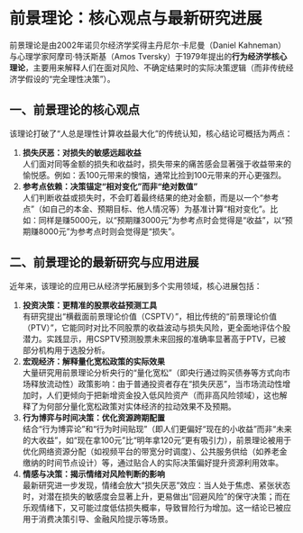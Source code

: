 # 前景理论：核心观点与最新研究进展
前景理论是由2002年诺贝尔经济学奖得主丹尼尔·卡尼曼（Daniel Kahneman）与心理学家阿摩司·特沃斯基（Amos Tversky）于1979年提出的**行为经济学核心理论**，主要用来解释人们在面对风险、不确定结果时的实际决策逻辑（而非传统经济学假设的“完全理性决策”）。


## 一、前景理论的核心观点
该理论打破了“人总是理性计算收益最大化”的传统认知，核心结论可概括为两点：
1.  **损失厌恶：对损失的敏感远超收益**  
    人们面对同等金额的损失和收益时，损失带来的痛苦感会显著强于收益带来的愉悦感。例如：丢100元带来的懊恼，通常比捡到100元带来的开心更强烈。
2.  **参考点依赖：决策锚定“相对变化”而非“绝对数值”**  
    人们判断收益或损失时，不会盯着最终结果的绝对金额，而是以一个“参考点”（如自己的本金、预期目标、他人情况等）为基准计算“相对变化”。比如：同样是赚5000元，以“预期赚3000元”为参考点时会觉得是“收益”，以“预期赚8000元”为参考点时则会觉得是“损失”。


## 二、前景理论的最新研究与应用进展
近年来，该理论的应用已从经济学拓展到多个实用领域，核心进展包括：
1.  **投资决策：更精准的股票收益预测工具**  
    有研究提出“横截面前景理论价值（CSPTV）”，相比传统的“前景理论价值（PTV）”，它能同时对比不同股票的收益波动与损失风险，更全面地评估个股潜力。实践显示，用CSPTV预测股票未来回报的准确率显著高于PTV，已被部分机构用于选股分析。
2.  **宏观经济：解释量化宽松政策的实际效果**  
    大量研究用前景理论分析央行的“量化宽松”（即央行通过购买债券等方式向市场释放流动性）政策影响：由于普通投资者存在“损失厌恶”，当市场流动性增加时，人们更倾向于把新增资金投入低风险资产（而非高风险领域），这也解释了为何部分量化宽松政策对实体经济的拉动效果不及预期。
3.  **行为博弈与时间决策：优化资源跨期配置**  
    结合“行为博弈论”和“行为时间贴现”（即人们更偏好“现在的小收益”而非“未来的大收益”，如“现在拿100元”比“明年拿120元”更有吸引力），前景理论被用于优化网络资源分配（如视频平台的带宽分时调度）、公共服务供给（如养老金缴纳的时间节点设计）等，通过贴合人的实际决策偏好提升资源利用效率。
4.  **情感与决策：揭示情绪对风险判断的影响**  
    最新研究进一步发现，情绪会放大“损失厌恶”效应：当人处于焦虑、紧张状态时，对潜在损失的敏感度会显著上升，更易做出“回避风险”的保守决策；而在乐观情绪下，又可能过度低估损失概率，导致冒险行为增加。这一结论已被应用于消费决策引导、金融风险提示等场景。